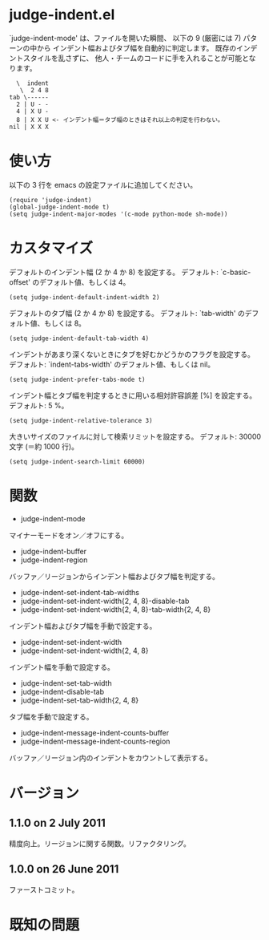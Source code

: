 # judge-indent.el
`judge-indent-mode' は、ファイルを開いた瞬間、
以下の 9 (厳密には 7) パターンの中から
インデント幅およびタブ幅を自動的に判定します。
既存のインデントスタイルを乱さずに、
他人・チームのコードに手を入れることが可能となります。

      \  indent
       \  2 4 8
    tab \------
      2 | U - -
      4 | X U -
      8 | X X U <- インデント幅＝タブ幅のときはそれ以上の判定を行わない。
    nil | X X X

# 使い方
以下の 3 行を emacs の設定ファイルに追加してください。

    (require 'judge-indent)
    (global-judge-indent-mode t)
    (setq judge-indent-major-modes '(c-mode python-mode sh-mode))

# カスタマイズ
デフォルトのインデント幅 (2 か 4 か 8) を設定する。
デフォルト: `c-basic-offset' のデフォルト値、もしくは 4。

    (setq judge-indent-default-indent-width 2)

デフォルトのタブ幅 (2 か 4 か 8) を設定する。
デフォルト: `tab-width' のデフォルト値、もしくは 8。

    (setq judge-indent-default-tab-width 4)

インデントがあまり深くないときにタブを好むかどうかのフラグを設定する。
デフォルト: `indent-tabs-width' のデフォルト値、もしくは nil。

    (setq judge-indent-prefer-tabs-mode t)

インデント幅とタブ幅を判定するときに用いる相対許容誤差 [%] を設定する。
デフォルト: 5 %。

    (setq judge-indent-relative-tolerance 3)

大きいサイズのファイルに対して検索リミットを設定する。
デフォルト: 30000 文字 (＝約 1000 行)。

    (setq judge-indent-search-limit 60000)

# 関数
* judge-indent-mode

マイナーモードをオン／オフにする。

* judge-indent-buffer
* judge-indent-region

バッファ／リージョンからインデント幅およびタブ幅を判定する。

* judge-indent-set-indent-tab-widths
* judge-indent-set-indent-width{2, 4, 8}-disable-tab
* judge-indent-set-indent-width{2, 4, 8}-tab-width{2, 4, 8}

インデント幅およびタブ幅を手動で設定する。

* judge-indent-set-indent-width
* judge-indent-set-indent-width{2, 4, 8}

インデント幅を手動で設定する。

* judge-indent-set-tab-width
* judge-indent-disable-tab
* judge-indent-set-tab-width{2, 4, 8}

タブ幅を手動で設定する。

* judge-indent-message-indent-counts-buffer
* judge-indent-message-indent-counts-region

バッファ／リージョン内のインデントをカウントして表示する。

# バージョン
## 1.1.0 on 2 July 2011

精度向上。リージョンに関する関数。リファクタリング。

## 1.0.0 on 26 June 2011

ファーストコミット。

# 既知の問題
